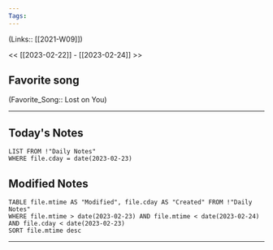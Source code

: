 ```yaml
---
Tags:
---
```

(Links:: [[2021-W09]])

<< [[2023-02-22]] - [[2023-02-24]] >>
## Favorite song
(Favorite_Song:: Lost on You)

___
## Today's Notes
```dataview
LIST FROM !"Daily Notes"
WHERE file.cday = date(2023-02-23)
```
## Modified Notes
```dataview
TABLE file.mtime AS "Modified", file.cday AS "Created" FROM !"Daily Notes" 
WHERE file.mtime > date(2023-02-23) AND file.mtime < date(2023-02-24) AND file.cday < date(2023-02-23)
SORT file.mtime desc
```
___
